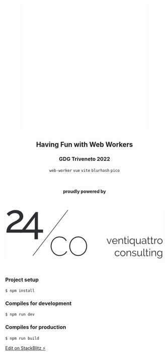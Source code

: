 <div align="center">
  
[![volverjs](public/favicon.svg)](https://github.com/volverjs)

## Having Fun with Web Workers

### GDG Triveneto 2022

`web-worker` `vue` `vite` `blurhash` `pico`

<br>

#### proudly powered by

<br>

[![24/Consulting](public/24consulting.svg)](https://24consulting.it)

<br>

</div>

### Project setup

```
$ npm install
```

### Compiles for development

```
$ npm run dev
```

### Compiles for production

```
$ npm run build
```

[Edit on StackBlitz ⚡️](https://stackblitz.com/edit/vitejs-vite-jm6vks)
